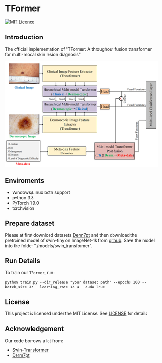 # TFormer
[![MIT Licence](https://badges.frapsoft.com/os/mit/mit.svg?v=103)](https://opensource.org/licenses/mit-license.php)   

## Introduction
The official implementation of "TFormer: A throughout fusion transformer for multi-modal skin lesion diagnosis"

![Our Network Structure](graphical_abstract.png)


## Enviroments
- Windows/Linux both support
- python 3.8
- PyTorch 1.9.0
- torchvision

## Prepare dataset
Please at first download datasets [Derm7pt](https://derm.cs.sfu.ca/Download.html) and then download the pretrained model of swin-tiny on ImageNet-1k from [github](https://github.com/SwinTransformer/storage/releases/download/v1.0.0/swin_tiny_patch4_window7_224.pth). Save the model into the folder "./models/swin_transformer".

## Run Details
To train our `TFormer`, run:
```
python train.py --dir_release "your dataset path" --epochs 100 --batch_size 32 --learning_rate 1e-4 --cuda True
```

## License
This project is licensed under the MIT License. See [LICENSE](LICENSE) for details

## Acknowledgement
Our code borrows a lot from:
- [Swin-Transformer](https://github.com/microsoft/Swin-Transformer)
- [Derm7pt](https://github.com/jeremykawahara/derm7pt)

